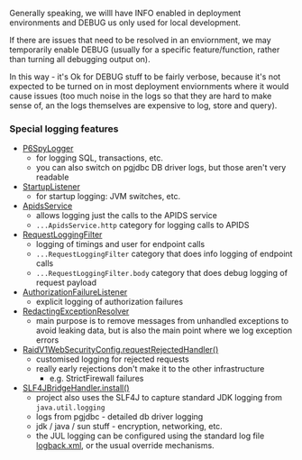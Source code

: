 Generally speaking, we willl have INFO enabled in deployment environments
and DEBUG us only used for local development.

If there are issues that need to be resolved in an enviornment, we may
temporarily enable DEBUG (usually for a specific feature/function, rather 
than turning all debugging output on).

In this way - it's Ok for DEBUG stuff to be fairly verbose, because it's not
expected to be turned on in most deployment enviornments where it would cause
issues (too much noise in the logs so that they are hard to make sense of, 
an the logs themselves are expensive to log, store and query).

### Special logging features
* [P6SpyLogger](../src/main/java/raido/util/logger/P6SpyLogger.java)
  * for logging SQL, transactions, etc.
  * you can also switch on pgjdbc DB driver logs, but those aren't very 
    readable 
* [StartupListener](../src/main/java/raido/spring/StartupListener.java)
  * for startup logging: JVM switches, etc.
* [ApidsService](../src/main/java/raido/service/apids/ApidsService.java)
  * allows logging just the calls to the APIDS service
  * `...ApidsService.http` category for logging calls to APIDS
* [RequestLoggingFilter](../src/main/java/raido/spring/RequestLoggingFilter.java)
  * logging of timings and user for endpoint calls
  * `...RequestLoggingFilter` category that does info logging of endpoint calls
  * `...RequestLoggingFilter.body` category that does debug logging of request 
    payload
* [AuthorizationFailureListener](../src/main/java/raido/spring/AuthorizationFailureListener.java)
  * explicit logging of authorization failures 
* [RedactingExceptionResolver](../src/main/java/raido/spring/RedactingExceptionResolver.java)
  * main purpose is to remove messages from unhandled exceptions to avoid 
    leaking data, but is also the main point where we log exception errors
* [RaidV1WebSecurityConfig.requestRejectedHandler()](../src/main/java/raido/spring/config/RaidV1WebSecurityConfig.java)
  * customised logging for rejected requests 
  * really early rejections don't make it to the other infrastructure
    * e.g. StrictFirewall failures
* [SLF4JBridgeHandler.install()](../src/main/java/raido/Api.java)
  * project also uses the SLF4J to capture standard JDK logging from 
    `java.util.logging`  
  * logs from pgjdbc - detailed db driver logging
  * jdk / java / sun stuff - encryption, networking, etc.
  * the JUL logging can be configured using the standard log file 
    [logback.xml](../src/main/resources/logback.xml), or the usual override 
    mechanisms. 

